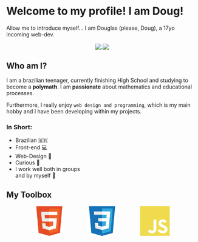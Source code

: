 # Welcome to my profile! I am Doug!

Allow me to introduce myself...
I am Douglas (please, Doug), a 17yo incoming web-dev.

<p align="center">
  <a href="https://github.com/douglasspeck">
    <img align="center" height="168em" src="https://github-readme-stats.vercel.app/api?username=douglasspeck&count_private=true&show_icons=true&theme=material-palenight&border_radius=10&custom_title=My%20GitHub%20Stats"/>
    <img align="center" height="168em" src="https://github-readme-stats.vercel.app/api/top-langs/?username=douglasspeck&layout=compact&count_private=true&show_icons=true&theme=material-palenight&border_radius=10"/>
  </a>
</p>

## Who am I?

I am a brazilian teenager, currently finishing High School and studying to become a **polymath**. I am **passionate** about mathematics and educational processes.

Furthermore, I really enjoy ```web design and programming```, which is my main hobby and I have been developing within my projects.

### In Short:

- Brazilian 🇧🇷
- Front-end 💻
- Web-Design 🎨
- Curious 🧠
- I work well both in groups  
  and by myself 👥

## My Toolbox
<p style="display: inline_block" align="center">
  <img alt="HTML Logo" height="80" width="80" src="https://raw.githubusercontent.com/devicons/devicon/master/icons/html5/html5-original.svg"/>
  &nbsp;&nbsp;&nbsp;&nbsp;&nbsp;&nbsp;&nbsp;&nbsp;&nbsp;&nbsp;&nbsp;&nbsp;&nbsp;
  <img alt="CSS Logo" height="80" width="80" src="https://raw.githubusercontent.com/devicons/devicon/master/icons/css3/css3-original.svg"/>
  &nbsp;&nbsp;&nbsp;&nbsp;&nbsp;&nbsp;&nbsp;&nbsp;&nbsp;&nbsp;&nbsp;&nbsp;&nbsp;
  <img alt="JavaScript Logo" height="80" width="80" src="https://raw.githubusercontent.com/devicons/devicon/master/icons/javascript/javascript-plain.svg"/>
</p>
